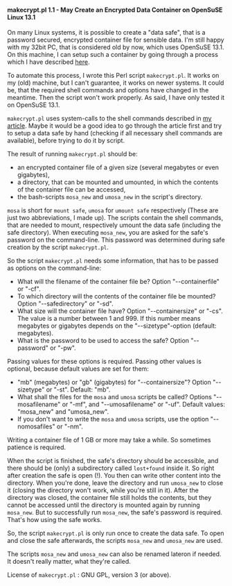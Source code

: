 #### makecrypt.pl 1.1 - May Create an Encrypted Data Container on OpenSuSE Linux 13.1

On many Linux systems, it is possible to create a "data safe", that is a password secured, encrypted container file for sensible data.
I'm still happy with my 32bit PC, that is considered old by now, which uses OpenSuSE 13.1.
On this machine, I can setup such a container by going through a process which I have described [here](https://hlubenow.lima-city.de/suse131.html#30).

To automate this process, I wrote this Perl script `makecrypt.pl`.
It works on my (old) machine, but I can't guarantee, it works on newer systems. It could be, that the required shell commands and options have changed in the meantime. Then the script won't work properly. As said, I have only tested it on OpenSuSE 13.1.

`makecrypt.pl` uses system-calls to the shell commands described in [my article](https://hlubenow.lima-city.de/suse131.html#30). Maybe it would be a good idea to go through the article first and try to setup a data safe by hand (checking if all necessary shell commands are available), before trying to do it by script.

The result of running `makecrypt.pl` should be:

- an encrypted container file of a given size (several megabytes or even gigabytes),
- a directory, that can be mounted and umounted, in which the contents of the container file can be accessed,
- the bash-scripts `mosa_new` and `umosa_new` in the script's directory.

`mosa` is short for `mount safe`, `umosa` for `umount safe` respectively (These are just two abbreviations, I made up).
The scripts contain the shell commands, that are needed to mount, respectively umount the data safe (including the safe directory).
When executing `mosa_new`, you are asked for the safe's password on the command-line. This password was determined during safe creation by the script `makecrypt.pl`.

So the script `makecrypt.pl` needs some information, that has to be passed as options on the command-line:

- What will the filename of the container file be? Option "--containerfile" or "-cf".
- To which directory will the contents of the container file be mounted? Option "--safedirectory" or "-sd".
- What size will the container file have? Option "--containersize" or "-cs". The value is a number between 1 and 999. If this number means megabytes or gigabytes depends on the "--sizetype"-option (default: megabytes).
- What is the password to be used to access the safe? Option "--password" or "-pw".

Passing values for these options is required. Passing other values is optional, because default values are set for them:

- "mb" (megabytes) or "gb" (gigabytes) for "--containersize"? Option "--sizetype" or "-st". Default: "mb".
- What shall the files for the `mosa` and `umosa` scripts be called? Options "--mosafilename" or "-mf", and "--umosafilename" or "-uf". Default values: "mosa_new" and "umosa_new".
- If you don't want to write the `mosa` and `umosa` scripts, use the option "--nomosafiles" or "-nm".

Writing a container file of 1 GB or more may take a while. So sometimes patience is required.

When the script is finished, the safe's directory should be accessible, and there should be (only) a subdirectory called `lost+found` inside it. So right after creation the safe is open (!). You then can write other content into the directory. When you're done, leave the directory and run `umosa_new` to close it (closing the directory won't work, while you're still in it). After the directory was closed, the container file still holds the contents, but they cannot be accessed until the directory is mounted again by running `mosa_new`. But to successfully run `mosa_new`, the safe's password is required. That's how using the safe works.

So, the script `makecrypt.pl` is only run once to create the data safe. To open and close the safe afterwards, the scripts `mosa_new` and `umosa_new` are used.

The scripts `mosa_new` and `umosa_new` can also be renamed lateron if needed. It doesn't really matter, what they're called.

License of `makecrypt.pl` : GNU GPL, version 3 (or above). 
